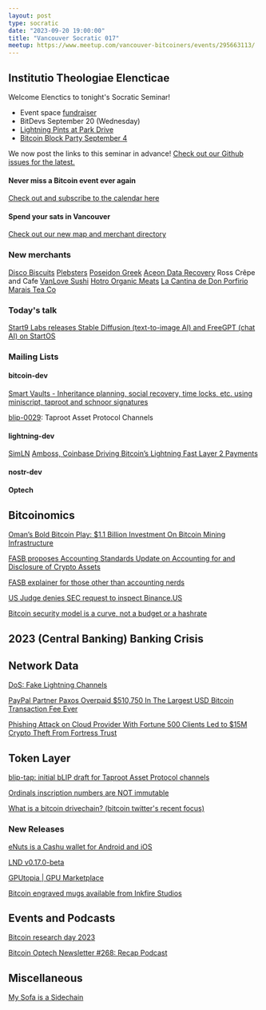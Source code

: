 ```yaml
---
layout: post
type: socratic
date: "2023-09-20 19:00:00"
title: "Vancouver Socratic 017"
meetup: https://www.meetup.com/vancouver-bitcoiners/events/295663113/
---
```


## Institutio Theologiae Elencticae

Welcome Elenctics to tonight's Socratic Seminar!

- Event space [fundraiser](https://we.encrypt.cash/apps/4T7y3AJbaF8ka28Bdgkqh8fqdpvC/crowdfund)
- BitDevs September 20 (Wednesday)
- [Lightning Pints at Park Drive](https://www.meetup.com/bitcoin-n-beers-vancouver/events/295399390/)
- [Bitcoin Block Party September 4](https://www.meetup.com/btc_vancity/events/294307669/)

We now post the links to this seminar in advance! [Check out our Github issues for the latest.](https://github.com/VancouverBitdevs/VancouverBitdevs.github.io/issues)

#### Never miss a Bitcoin event ever again

[Check out and subscribe to the calendar here](/calendar)

#### Spend your sats in Vancouver

[Check out our new map and merchant directory](/map)
### New merchants
[Disco Biscuits](https://discobiscuits.ca/)
[Plebsters](https://plebsters.com/)
[Poseidon Greek](https://poseidonrestaurant.ca/)
[Aceon Data Recovery](https://www.aceondatarecovery.com/)
Ross Crêpe and Cafe
[VanLove Sushi](https://vanlove.ca/)
[Hotro Organic Meats](https://hotro.ca/)
[La Cantina de Don Porfirio](https://www.instagram.com/donporfiriovan)
[Marais Tea Co](https://maraisteaco.com/)


### Today's talk
[Start9 Labs releases Stable Diffusion (text-to-image AI) and FreeGPT (chat AI) on StartOS](https://twitter.com/start9labs/status/1704199417329516570)

### Mailing Lists

#### bitcoin-dev
[Smart Vaults - Inheritance planning, social recovery, time locks, etc. using miniscript, taproot and schnoor signatures](https://vimeo.com/860223785/098d070bfe)

[blip-0029](https://lists.linuxfoundation.org/pipermail/lightning-dev/2023-September/004089.html): Taproot Asset Protocol Channels


#### lightning-dev
[SimLN](https://github.com/bitcoin-dev-project/sim-ln)
[Amboss, Coinbase Driving Bitcoin’s Lightning Fast Layer 2 Payments](https://x.com/plebiuseconomus/status/1702398998546620629)



<!-- #### dlc-dev -->

#### nostr-dev



#### Optech



## Bitcoinomics
[Oman’s Bold Bitcoin Play: $1.1 Billion Investment On Bitcoin Mining Infrastructure](https://www.forbes.com/sites/irinaheaver/2023/08/24/omans-bold-bitcoin-play-11-billion-investment-on-bitcoin-mining-infrastructure/)

[FASB proposes Accounting Standards Update on Accounting for and Disclosure of Crypto Assets](https://www.fasb.org/Page/ProjectPage?metadata=fasb-Accounting-for-and-Disclosure-of-Crypto-Assets)

[FASB explainer for those other than accounting nerds](https://www.youtube.com/watch?v=6TrOU__rK2M)

[US Judge denies SEC request to inspect Binance.US](https://www.fxstreet.com/cryptocurrencies/news/us-judge-denies-sec-request-to-inspect-binanceus-202309190220)

[Bitcoin security model is a curve, not a budget or a hashrate](https://www.youtube.com/watch?v=0bUpF0wJrxo)


## 2023 (Central Banking) Banking Crisis



## Network Data
[DoS: Fake Lightning Channels](https://morehouse.github.io/lightning/fake-channel-dos/)

[PayPal Partner Paxos Overpaid $510,750 In The Largest USD Bitcoin Transaction Fee Ever](https://bitcoinmagazine.com/markets/paypal-reportedly-overpaid-510750-in-the-largest-usd-bitcoin-transaction-fee-ever-)

[Phishing Attack on Cloud Provider With Fortune 500 Clients Led to $15M Crypto Theft From Fortress Trust](https://www.coindesk.com/business/2023/09/13/phishing-attack-on-cloud-provider-with-fortune-500-clients-led-to-15m-crypto-theft-from-fortress-trust/)
<!-- ## Research -->

<!-- ## InfoSec -->

## Token Layer
[ blip-tap: initial bLIP draft for Taproot Asset Protocol channels](https://github.com/lightning/blips/pull/29)

[Ordinals inscription numbers are NOT immutable](https://twitter.com/rodarmor/status/1704204038248747450)

[What is a bitcoin drivechain? (bitcoin twitter's recent focus)](https://decrypt.co/154129/what-is-a-bitcoin-drivechain)


### New Releases
[eNuts is a Cashu wallet for Android and iOS](https://www.enuts.cash/)

[LND v0.17.0-beta](https://github.com/lightningnetwork/lnd/releases)

[GPUtopia | GPU Marketplace](https://gputopia.ai/)

[Bitcoin engraved mugs available from Inkfire Studios](https://www.inkfire.ca/gallery)



## Events and Podcasts
[Bitcoin research day 2023](https://www.brd23.com/)

[Bitcoin Optech Newsletter #268: Recap Podcast](https://bitcoinops.org/en/podcast/2023/09/14/)



## Miscellaneous
[My Sofa is a Sidechain](https://www.ic.unicamp.br/~stolfi/EXPORT/projects/bitcoin/posts/2015-06-10-my-sofa-is-a-sidechain/main.html)


